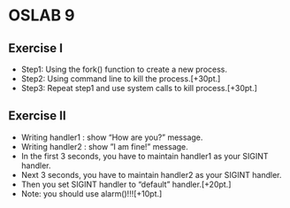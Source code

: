 OSLAB 9
===
## Exercise I
- Step1: Using the fork() function to create a new process.
- Step2: Using command line to kill the process.[+30pt.]
- Step3: Repeat step1 and use system calls to kill process.[+30pt.]


## Exercise II
- Writing handler1 : show “How are you?” message.
- Writing handler2 : show ”I am fine!” message.
- In the first 3 seconds, you have to maintain handler1 as your SIGINT handler.
- Next 3 seconds, you have to maintain handler2 as your SIGINT handler.
- Then you set SIGINT handler to “default” handler.[+20pt.]
- Note: you should use alarm()!!![+10pt.]
